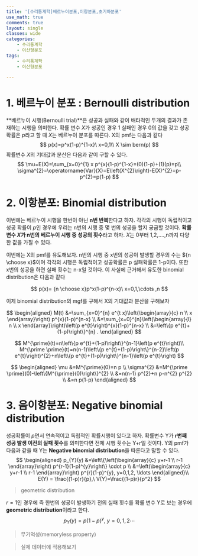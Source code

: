 ```yaml
---
title: '[수리통계학]베르누이분포,이항분포,초기하분포'
use_math: true
comments: true
layout: single
classes: wide
categories:
	- 수리통계학
	- 이산형분포
tags:
	- 수리통계학
	- 이산형분포

---
```


# 1. 베르누이 분포 : Bernoulli distribution

**베르누이 시행(Bernoulli trial)**은 성공과 실패와 같이 배타적인 두개의 결과가 존재하는 시행을 의미한다. 확률 변수 $X$가 성공인 경우 1 실패인 경우 0의 값을 갖고 성공확률은 $p$라고 할 때 $X$는 베르누이 분포를 따른다. X의 pmf는 다음과 같다
$$
p(x)=p^x(1-p)^{1-x}\ x=0,1\\
X \sim bern(p)
$$
확률변수 $X$의 기대값과 분산은 다음과 같이 구할 수 있다.
$$
\mu=E(X)=\sum_{x=0}^{1} x p^{x}(1-p)^{1-x}=(0)(1-p)+(1)(p)=p\\
\sigma^{2}=\operatorname{Var}(X)=E\left(X^{2}\right)-E(X)^{2}=p-p^{2}=p(1-p)
$$


# 2. 이항분포: Binomial distribution

이번에는 베르누이 시행을 한번이 아닌 **n번 반복**한다고 하자. 각각의 시행이 독립적이고 성공 확률이 $p$인 경우에 우리는 n번의 시행 중 몇 번의 성공을 할지 궁금할 것이다. **확률 변수 $X$가 n번의 베르누이 시행 중 성공의 횟수**라고 하자. $X$는 0부터 1,2,....,n까지 다양한 값을 가질 수 있다.

이번에는 X의 pmf를 유도해보자. n번의 시행 중 x번의 성공이 발생할 경우의 수는 ${n \choose x}$이며 각각의 시행은 독립적이고 성공확률은 p 실패확률은 1-p이다.  또한 x번의 성공을 하면 실패 횟수는 n-x일 것이다. 이 사실에 근거해서 유도한 binomial distribution은 다음과 같다


$$
p(x)= {n \choose x}p^x(1-p)^{n-x}\ x=0,1,\cdots ,n
$$


이제 binomial distribution의 mgf를 구해서 X의 기대값과 분산을 구해보자


$$
\begin{aligned}
M(t) &=\sum_{x=0}^{n} e^{t x}\left(\begin{array}{c}
n \\
x
\end{array}\right) p^{x}(1-p)^{n-x} \\
&=\sum_{x=0}^{n}\left(\begin{array}{l}
n \\
x
\end{array}\right)\left(p e^{t}\right)^{x}(1-p)^{n-x} \\
&=\left\{p e^{t}+(1-p)\right\}^{n} .
\end{aligned}
$$

$$
M^{\prime}(t)=n\left\{p e^{t}+(1-p)\right\}^{n-1}\left(p e^{t}\right)\\
M^{\prime \prime}(t)=n(n-1)\left\{p e^{t}+(1-p)\right\}^{n-2}\left(p e^{t}\right)^{2}+n\left\{p e^{t}+(1-p)\right\}^{n-1}\left(p e^{t}\right)
$$

$$
\begin{aligned}
\mu &=M^{\prime}(0)=n p \\
\sigma^{2} &=M^{\prime \prime}(0)-\left\{M^{\prime}(0)\right\}^{2} \\
&=n(n-1) p^{2}+n p-n^{2} p^{2} \\
&=n p(1-p)
\end{aligned}
$$



# 3. 음이항분포: Negative binomial distribution

성공확률이 $p$면서 연속적이고 독립적인 확률시행이 있다고 하자. 확률변수 Y가 **r번째 성공 발생 이전의 실패 횟수**를 의미한다면 전체 시행 횟수는 Y+r일 것이다. Y의 pmf가 다음과 같을 때 Y는 **Negative binomial distribution**을 따른다고 말할 수 있다.
$$
\begin{aligned}
p_{Y}(y) &=\left\{\left(\begin{array}{c}
y+r-1 \\
r-1
\end{array}\right) p^{r-1}(1-p)^{y}\right\} \cdot p \\
&=\left(\begin{array}{c}
y+r-1 \\
r-1
\end{array}\right) p^{r}(1-p)^{y}, y=0,1,2, \ldots
\end{aligned}\\ E(Y) = \frac{(1-p)r}{p},\ V(Y)=\frac{(1-p)r}{p^2}
$$

> geometric distribution

$r=1$인 경우에 즉 한번의 성공이 발생하기 전의 실패 횟수를 확률 변수 Y로 보는 경우에 **geometric distribution**이라고 한다.
$$
p_Y(y)=p(1-p)^y,\ y=0,1,2\cdots
$$


> 무기억성(memoryless property)

> 실제 데이터에 적용해보기 